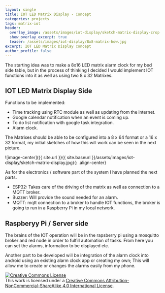 ```yaml
---
layout: single
title: IOT LED Matrix Display - Concept
categories: projects
tags: matrix-iot
header:
  overlay_image: /assets/images/iot-display/sketch-matrix-display-crop.jpg
  show_overlay_excerpt: true
  teaser: /assets/images/iot-display/8x8-matrix-how.jpg
excerpt: IOT LED Matrix Display concept
author_profile: false
---
```


The starting idea was to make a 8x16 LED matrix alarm clock for my bed side table, but in the process of thinking I decided I would implement IOT functions into it as well as using two 8 x 32 Matrixes.

IOT LED Matrix Display Side
-----

Functions to be implemented:

- Time tracking using RTC module as well as updating from the internet.
- Google calendar notification when an event is coming up.
- To do list notification with google task integration.
- Alarm clock.

The Matrixes should be able to be configured into a 8 x 64 format or a 16 x 32 format, my initial sketches of how this will work can be seen in the next picture.

 ![image-center]({{ site.url }}{{ site.baseurl }}/assets/images/iot-display/sketch-matrix-display.jpg){: .align-center}

 As for the electronics / software part of the system I have planned the next parts.

- ESP32: Takes care of the driving of the matrix as well as connection to a MQTT broker.
- Buzzer: Will provide the sound needed for an alarm.
- MQTT: mqtt connection to a broker to handle IOT functions, the broker is going to run in a Raspberry Pi in my local network.

Raspberyy Pi / Server side
----------

The brains of the IOT operation will be in the rapsberry pi using a mosquitto broker and red node in order to fulfill automation of tasks. From here you can set the alarms, information to be displayed etc.

Another part to be developed will be integration of the alarm clock into android using an existing alarm clock app or creating my own; This will allow me to create or changes the alarms easily from my phone.


<a rel="license" href="http://creativecommons.org/licenses/by-nc-sa/4.0/"><img alt="Creative Commons License" style="border-width:0" src="https://i.creativecommons.org/l/by-nc-sa/4.0/88x31.png" /></a><br />This work is licensed under a <a rel="license" href="http://creativecommons.org/licenses/by-nc-sa/4.0/">Creative Commons Attribution-NonCommercial-ShareAlike 4.0 International License</a>.